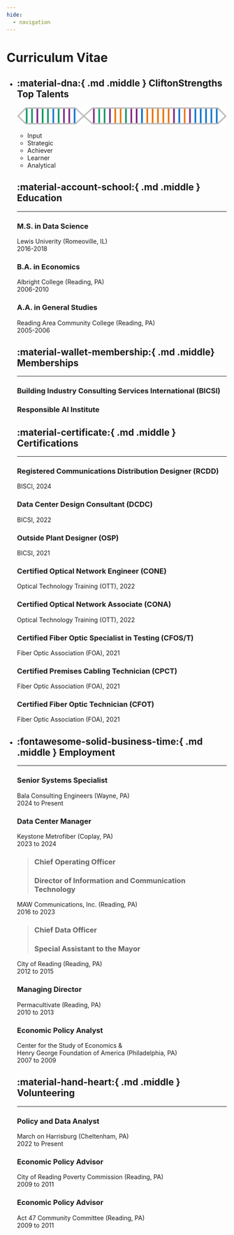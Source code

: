 ```yaml
---
hide:
  - navigation
---
```


# Curriculum Vitae

<div class="grid cards" markdown>

-   ## :material-dna:{ .md .middle } CliftonStrengths Top Talents
  
    [![](../assets/images/eml-clifton-strengths.svg)](../assets/pdfs/CliftonStrengths%20Certificate%20of%20Talent.pdf)

    * Input
    * Strategic
    * Achiever
    * Learner
    * Analytical

    ## :material-account-school:{ .md .middle } Education
    ---

    ### M.S. in Data Science

    Lewis Univerity (Romeoville, IL)<br>
    2016-2018

    ### B.A. in Economics

    Albright College (Reading, PA)<br>
    2006-2010

    ### A.A. in General Studies

    Reading Area Community College (Reading, PA)<br>
    2005-2006

    ## :material-wallet-membership:{ .md .middle} Memberships
    ---

    ### Building Industry Consulting Services International (BICSI)

    ### Responsible AI Institute

    ## :material-certificate:{ .md .middle } Certifications
    ---

    ### Registered Communications Distribution Designer (RCDD)

    BISCI, 2024

    ### Data Center Design Consultant (DCDC)

    BICSI, 2022

    ### Outside Plant Designer (OSP)

    BICSI, 2021

    ### Certified Optical Network Engineer (CONE)

    Optical Technology Training (OTT), 2022

    ### Certified Optical Network Associate (CONA)

    Optical Technology Training (OTT), 2022

    ### Certified Fiber Optic Specialist in Testing (CFOS/T)

    Fiber Optic Association (FOA), 2021

    ### Certified Premises Cabling Technician (CPCT)

    Fiber Optic Association (FOA), 2021

    ### Certified Fiber Optic Technician (CFOT)

    Fiber Optic Association (FOA), 2021

-   ## :fontawesome-solid-business-time:{ .md .middle } Employment
    ---

    ### Senior Systems Specialist

    Bala Consulting Engineers (Wayne, PA)<br>
    2024 to Present

    ### Data Center Manager

    Keystone Metrofiber (Coplay, PA)<br>
    2023 to 2024

    > ### Chief Operating Officer
    > ### Director of Information and Communication Technology

    MAW Communications, Inc. (Reading, PA)<br>
    2016 to 2023

    > ### Chief Data Officer
    > ### Special Assistant to the Mayor

    City of Reading (Reading, PA)<br>
    2012 to 2015

    ### Managing Director

    Permacultivate (Reading, PA)<br>
    2010 to 2013

    ### Economic Policy Analyst

    Center for the Study of Economics &<br>
    Henry George Foundation of America (Philadelphia, PA)<br>
    2007 to 2009

    ## :material-hand-heart:{ .md .middle } Volunteering
    ---

    ### Policy and Data Analyst

    March on Harrisburg (Cheltenham, PA)<br>
    2022 to Present

    ### Economic Policy Advisor

    City of Reading Poverty Commission (Reading, PA)<br>
    2009 to 2011

    ### Economic Policy Advisor

    Act 47 Community Committee (Reading, PA)<br>
    2009 to 2011

</div>
